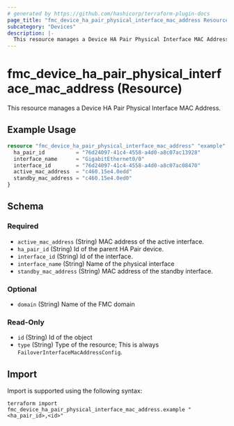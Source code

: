 ```yaml
---
# generated by https://github.com/hashicorp/terraform-plugin-docs
page_title: "fmc_device_ha_pair_physical_interface_mac_address Resource - terraform-provider-fmc"
subcategory: "Devices"
description: |-
  This resource manages a Device HA Pair Physical Interface MAC Address.
---
```


# fmc_device_ha_pair_physical_interface_mac_address (Resource)

This resource manages a Device HA Pair Physical Interface MAC Address.

## Example Usage

```terraform
resource "fmc_device_ha_pair_physical_interface_mac_address" "example" {
  ha_pair_id          = "76d24097-41c4-4558-a4d0-a8c07ac13928"
  interface_name      = "GigabitEthernet0/0"
  interface_id        = "76d24097-41c4-4558-a4d0-a8c07ac08470"
  active_mac_address  = "c460.15e4.0edd"
  standby_mac_address = "c460.15e4.0ed0"
}
```

<!-- schema generated by tfplugindocs -->
## Schema

### Required

- `active_mac_address` (String) MAC address of the active interface.
- `ha_pair_id` (String) Id of the parent HA Pair device.
- `interface_id` (String) Id of the interface.
- `interface_name` (String) Name of the physical interface
- `standby_mac_address` (String) MAC address of the standby interface.

### Optional

- `domain` (String) Name of the FMC domain

### Read-Only

- `id` (String) Id of the object
- `type` (String) Type of the resource; This is always `FailoverInterfaceMacAddressConfig`.

## Import

Import is supported using the following syntax:

```shell
terraform import fmc_device_ha_pair_physical_interface_mac_address.example "<ha_pair_id>,<id>"
```
